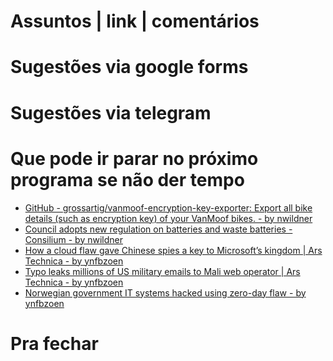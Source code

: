 Assuntos | link | comentários
=============================

Sugestões via google forms
==========================

Sugestões via telegram
======================

Que pode ir parar no próximo programa se não der tempo
=======================================================
* [GitHub - grossartig/vanmoof-encryption-key-exporter: Export all bike details &#40;such as encryption key&#41; of your VanMoof bikes. - by nwildner](https://github.com/grossartig/vanmoof-encryption-key-exporter)
* [Council adopts new regulation on batteries and waste batteries - Consilium - by nwildner](https://www.consilium.europa.eu/en/press/press-releases/2023/07/10/council-adopts-new-regulation-on-batteries-and-waste-batteries/)
* [How a cloud flaw gave Chinese spies a key to Microsoft’s kingdom | Ars Technica - by ynfbzoen](https://arstechnica.com/security/2023/07/how-a-cloud-flaw-gave-chinese-spies-a-key-to-microsofts-kingdom/)
* [Typo leaks millions of US military emails to Mali web operator | Ars Technica - by ynfbzoen](https://arstechnica.com/information-technology/2023/07/typo-leaks-millions-of-us-military-emails-to-mali-web-operator/)
* [Norwegian government IT systems hacked using zero-day flaw - by ynfbzoen](https://www.bleepingcomputer.com/news/security/norwegian-government-it-systems-hacked-using-zero-day-flaw/)

Pra fechar
==========


